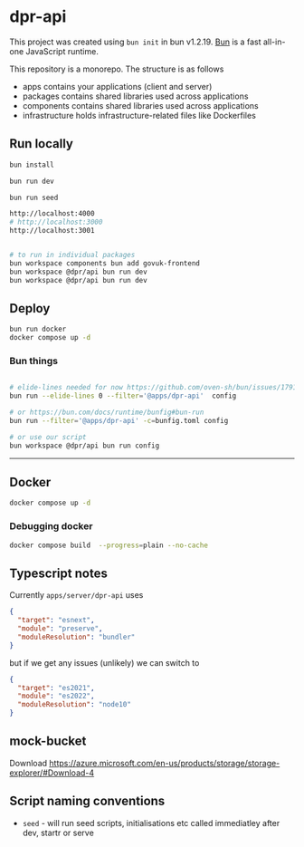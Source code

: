 # dpr-api

This project was created using `bun init` in bun v1.2.19. [Bun](https://bun.com) is a fast all-in-one JavaScript runtime.

This repository is a monorepo. The structure is as follows

- apps contains your applications (client and server)
- packages contains shared libraries used across applications
- components contains shared libraries used across applications
- infrastructure holds infrastructure-related files like Dockerfiles

## Run locally

```bash
bun install

bun run dev

bun run seed

http://localhost:4000
# http://localhost:3000
http://localhost:3001


# to run in individual packages
bun workspace components bun add govuk-frontend
bun workspace @dpr/api bun run dev
bun workspace @dpr/api bun run dev

```

## Deploy

```bash
bun run docker
docker compose up -d
```

### Bun things

```bash

# elide-lines needed for now https://github.com/oven-sh/bun/issues/17918
bun run --elide-lines 0 --filter='@apps/dpr-api'  config

# or https://bun.com/docs/runtime/bunfig#bun-run
bun run --filter='@apps/dpr-api' -c=bunfig.toml config

# or use our script
bun workspace @dpr/api bun run config
```

---

## Docker

```bash
docker compose up -d
```

### Debugging docker

```bash
docker compose build  --progress=plain --no-cache
```

## Typescript notes

Currently `apps/server/dpr-api` uses

```json
{
  "target": "esnext",
  "module": "preserve",
  "moduleResolution": "bundler"
}
```

but if we get any issues (unlikely) we can switch to

```json
{
  "target": "es2021",
  "module": "es2022",
  "moduleResolution": "node10"
}
```

## mock-bucket

Download https://azure.microsoft.com/en-us/products/storage/storage-explorer/#Download-4

## Script naming conventions

- `seed` - will run seed scripts, initialisations etc called immediatley after dev, startr or serve

